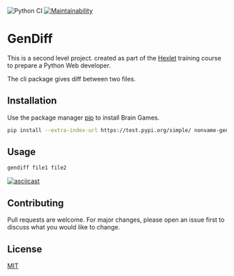 ![Python CI](https://github.com/NONVME/python-project-lvl2/workflows/Python%20CI/badge.svg?branch=main)
[![Maintainability](https://api.codeclimate.com/v1/badges/6647c43a188ac223b894/maintainability)](https://codeclimate.com/github/NONVME/python-project-lvl2/maintainability)


# GenDiff

This is a second level project. created as part of the [Hexlet](https://ru.hexlet.io/) training course to prepare a Python Web developer.

The cli package gives diff between two files.

## Installation

Use the package manager [pip](https://pip.pypa.io/en/stable/) to install Brain Games.

```bash
pip install --extra-index-url https://test.pypi.org/simple/ nonvame-gendiff
```

## Usage

```bash
gendiff file1 file2
```

[![asciicast](https://asciinema.org/a/ZTpmGbA920z9UJIxrdIIxMgyo.svg)](https://asciinema.org/a/ZTpmGbA920z9UJIxrdIIxMgyo)

## Contributing

Pull requests are welcome. For major changes, please open an issue first to discuss what you would like to change.

## License

[MIT](https://choosealicense.com/licenses/mit/)
